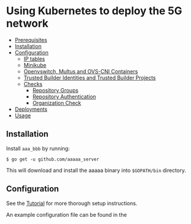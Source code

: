 
# Using Kubernetes to deploy the 5G network

- [Prerequisites](#prerequisites)
- [Installation](#installation)
- [Configuration](#configuration)
  - [IP tables](#ip-tables)
  - [Minikube](#minikube)
  - [Openvswitch, Multus and OVS-CNI Containers](#openvswitch,-multus-and-ovs-cni-containers)
  - [Trusted Builder Identities and Trusted Builder Projects](#trusted-builder-identities-and-trusted-builder-projects)
  - [Checks](#checks)
    - [Repository Groups](#repository-groups)
    - [Repository Authentication](#repository-authentication)
    - [Organization Check](#organization-check)
- [Deployments](#Deployments)
- [Usage](#usage)

## Installation

Install `aaa_bbb` by running:

```shell
$ go get -u github.com/aaaaa_server
```

This will download and install the aaaaa binary into `$GOPATH/bin` directory.

## Configuration

See the [Tutorial](TUTORIAL.md) for more thorough setup instructions.

An example configuration file can be found in the 
